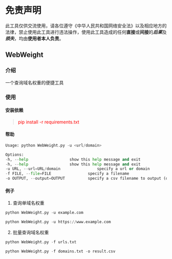# 免责声明

此工具仅供交流使用，请各位遵守《中华人民共和国网络安全法》以及相应地方的法律，禁止使用此工具进行违法操作，使用此工具造成的任何**直接**或**间接**的***后果***及***损失***，均由**使用者本人负责**。

## WebWeight

### 介绍

一个查询域名权重的便捷工具

### 使用

#### 安装依赖

> <span style="color:red">pip install -r requirements.txt</span>

#### 帮助

```python
Usage: python WebWeight.py -u <url/domain>

Options:
-h, --help 					show this help message and exit
-h, --help 					show this help message and exit
-u URL, --url=URL/domain     			specify a url or domain
-f FILE, --file=FILE  				specify a filename
-o OUTPUT, --output=OUTPUT			specify a csv filename to output (default csv)
```

#### 例子

1. 查询单域名权重

```python
python WebWeight.py -u example.com
```

```python
python WebWeight.py -u https://www.example.com
```

2. 批量查询域名权重

```python
python WebWeight.py -f urls.txt
```

```python
python WebWeight.py -f domains.txt -o result.csv
```
